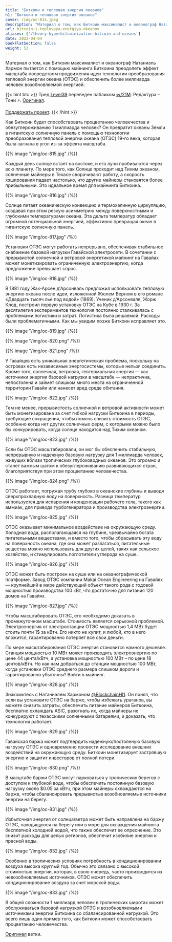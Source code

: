 ```yaml
---
title: "Биткоин и тепловая энергия океанов"
h1: "Биткоин и тепловая энергия океанов"
cover: /img/oc-814.jpeg
description: "Материал о том, как Биткоин максималист и океанограф Натаниэль Хармон пытается с помощью майнинга Биткоина преодолеть эффект масштаба посредством продвижения идеи технологии преобразования тепловой энергии океана (OTЭC) и обеспечить более миллиарда человек возобновляемой энергией."
url: bitcoin-i-teplovaya-energiya-okeanov
aliases: ['/theory-hyperbitcoinization-bitcoin-and-oceans']
date: 2022-04-04
bookFlatSection: false
weight: 53
---
```


Материал о том, как Биткоин максималист и океанограф Натаниэль Хармон пытается с помощью майнинга Биткоина преодолеть эффект масштаба посредством продвижения идеи технологии преобразования тепловой энергии океана (OTЭC) и обеспечить более миллиарда человек возобновляемой энергией.

{{< hint btc >}}
Тред [Level39](https://twitter.com/level39) переведен пабликом [∞/21М](https://t.me/gametheoryhub). Редактура – Тони ⚡️. [Оригинал](https://twitter.com/level39/status/1511061780726001665).

[Поддержать проект](/contribute/).
{{< /hint >}}

Как Биткоин будет способствовать процветанию человечества и обезуглероживанию 1 миллиарда человек? Он превратит океаны Земли в гигантскую солнечную панель с помощью технологии преобразования тепловой энергии океана (OTЭC) 19-го века, которая была загнана в угол из-за эффекта масштаба.

{{% image "/img/oc-815.jpg" /%}}

Каждый день солнце встает на востоке, и его лучи пробиваются через всю планету. По мере того, как Солнце проходит над Тихим океаном, солнечные майнеры в Техасе сворачивают работу, а скорость хэширования падает настолько, что другие майнеры становятся более прибыльными. Это идеальное время для майнинга Биткоина.

{{% image "/img/oc-816.jpg" /%}}

Солнце питает океаническую конвекцию и термохалинную циркуляцию, создавая при этом резкую асимметрию между поверхностными и глубокими температурами океана. Эта дельта температур обладает огромной потенциальной энергией, эффективно превращая океан в гигантскую солнечную панель.

{{% image "/img/oc-817.jpg" /%}}

Установки ОТЭС могут работать непрерывно, обеспечивая стабильное снабжение базовой нагрузки Гавайской электросети. В сочетании с прерывистой солнечной и ветровой энергетикой майнинг на Гавайах может монетизировать ограниченную электроэнергию, когда предложение превышает спрос.

{{% image "/img/oc-818.jpg" /%}}

В 1881 году Жак-Арсен д'Арсонваль предложил использовать тепловую энергию океана после идеи, изложенной Жюлем Верном в его романе «Двадцать тысяч лье под водой» (1869). Ученик д'Арсонваля, Жорж Клод, построил первую установку OTЭC на Кубе в 1930 г. За десятилетия экспериментов технология постоянно сталкивалась с проблемами логистики и затрат. Логистика была решаемой. Расходы были проблематичными. Как мы увидим позже Биткоин исправляет это.

{{% image "/img/oc-819.jpg" /%}}

{{% image "/img/oc-820.png" /%}}

{{% image "/img/oc-821.png" /%}}

У Гавайцев есть уникальная энергетическая проблема, поскольку на островах есть независимые энергосистемы, которые нельзя соединить. Кроме того, солнечная, ветровая, геотермальная энергия — как источники энергии базовой нагрузки в масштабе — непрактична, непостоянна и займет слишком много места на ограниченной территории Гавайи или нанесет вред среде обитания.

{{% image "/img/oc-822.jpg" /%}}

Тем не менее, прерывистость солнечной и ветровой активности может быть монетизирована за счет гибкой нагрузки Биткоина в периоды, требующие сокращения, чтобы помочь снизить стоимость OTЭC, особенно когда нет других солнечных ферм, с которыми можно было бы конкурировать, когда солнце находится над Тихим океаном.

{{% image "/img/oc-823.jpg" /%}}

Если бы OTЭC масштабировали, он мог бы обеспечить стабильную, непрерывную и надежную базовую нагрузку для 1 миллиарда человек, живущих вблизи тропических глубоководных океанов. Это огромно и станет важным шагом к обезуглероживанию развивающихся стран, благоприятствуя при этом процветанию человечества.

{{% image "/img/oc-824.png" /%}}

OTЭC работает, погружая трубу глубоко в океанские глубины и выводя сверхпрохладную воду на поверхность. Разница температур используется для испарения и конденсации рабочего тела, такого как аммиак, для привода турбогенератора и производства электроэнергии.

{{% image "/img/oc-825.jpg" /%}}

OTЭC оказывает минимальное воздействие на окружающую среду. Холодная вода, располагающаяся на глубине, чрезвычайно богата питательными веществами, и вместо того, чтобы сбрасывать эту воду на поверхность океана, где она может разлагаться, питательные вещества можно использовать для других целей, таких как сельское хозяйство, и стимулировать поглотители углерода на суше.

{{% image "/img/oc-826.jpg" /%}}

OTЭC может быть построен на суше или на океанографической платформе. Завод OTЭC компании Makai Ocean Engineering на Гавайях — крупнейший в мире действующий объект такого рода с годовой мощностью производства 100 кВт, что достаточно для питания 120 домов на Гавайях.

{{% image "/img/oc-827.jpg" /%}}

Чтобы масштабировать OTЭC, его необходимо доказать в промежуточном масштабе. Стоимость является серьезной проблемой. Электроэнергия от электростанции OTЭC мощностью 1,4 МВт будет стоить почти 1$ за кВтч. Его никто не купит, и любой, кто в него вложится, гарантированно потеряет все свои деньги.

По мере масштабирования OTЭC энергия становится намного дешевле. Станция мощностью 10 МВт может производить электроэнергию по цене 44 цента/кВтч, а установка мощностью 100 МВт – по цене 18 центов/кВтч. Но как нам добраться до станции мощностью 100 МВт, когда установки OTЭC среднего размера слишком дороги и гарантированно убыточны? Войти в майнинг.

{{% image "/img/oc-828.jpg" /%}}

Знакомьтесь с Натаниэлем Хармоном [@BlockchainHI1](https://twitter.com/BlockchainHI1). Он понял, что если вы установите OTЭC на барже, чтобы избежать ураганов, вы можете снизить затраты, обеспечить питание майнеров Биткоина, бесплатно охлаждать ASIC, разогнать их, когда майнеры не конкурируют с техасскими солнечными батареями, и доказать, что технология работает.

{{% image "/img/oc-829.jpg" /%}}

Гавайская баржа может подтвердить надежную/постоянную базовую нагрузку OTЭC и одновременно провести исследование внешних воздействий на окружающую среду. Биткоин монетизирует застрявшую энергию и защитит инвесторов от полной потери.

{{% image "/img/oc-830.png" /%}}

В масштабе баржи OTЭC могут парковаться у тропических берегов с доступом к глубокой воде, чтобы обеспечить постоянную базовую нагрузку около $0.05 за кВтч, при этом майнеры охлаждаются на барже, чтобы сбалансировать прерывистые возобновляемые источники энергии на берегу.

{{% image "/img/oc-831.jpg" /%}}

Избыточная энергия от солнца/ветра может быть направлена ​​на баржу OTЭC, находящуюся на берегу или в море для охлаждения майнинга бесплатной холодной водой, что также обеспечит ее опреснение. Это снизит расходы для целых регионов, обеспечит изобилие энергии и пресной воды.

{{% image "/img/oc-832.jpg" /%}}

Особенно в тропических условиях потребность в кондиционировании воздуха высока круглый год. Обычно это связано с высокой стоимостью энергии, которая, в свою очередь, часто производится из невозобновляемых источников. OTЭC может обеспечить кондиционирование воздуха за счет морской воды.

{{% image "/img/oc-833.jpg" /%}}

В общей сложности 1 миллиард человек в тропических широтах может обслуживаться базовой нагрузкой ОТЭС и возобновляемыми источниками энергии Биткоина со сбалансированной нагрузкой. Это всего лишь один пример того, как Биткоин может способствовать процветанию человечества.

[Оригинал](https://twitter.com/level39/status/1511061780726001665) ветки.